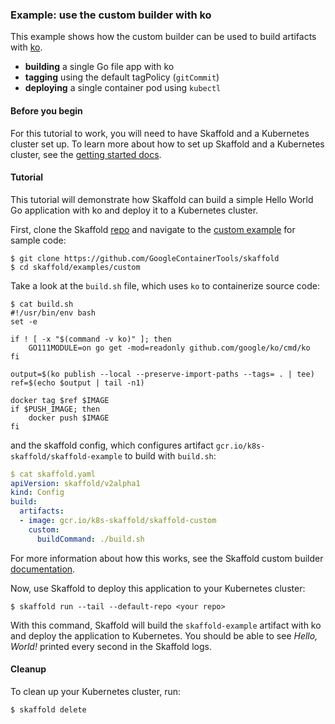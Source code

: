 ### Example: use the custom builder with ko

This example shows how the custom builder can be used to
build artifacts with [ko](https://github.com/google/ko).

* **building** a single Go file app with ko
* **tagging** using the default tagPolicy (`gitCommit`)
* **deploying** a single container pod using `kubectl`

#### Before you begin

For this tutorial to work, you will need to have Skaffold and a Kubernetes cluster set up.
To learn more about how to set up Skaffold and a Kubernetes cluster, see the [getting started docs](https://skaffold.dev/docs/getting-started).

#### Tutorial

This tutorial will demonstrate how Skaffold can build a simple Hello World Go application with ko and deploy it to a Kubernetes cluster.

First, clone the Skaffold [repo](https://github.com/GoogleContainerTools/skaffold) and navigate to the [custom example](https://github.com/GoogleContainerTools/skaffold/tree/master/examples/custom) for sample code:

```shell
$ git clone https://github.com/GoogleContainerTools/skaffold
$ cd skaffold/examples/custom
```

Take a look at the `build.sh` file, which uses `ko` to containerize source code:

```shell
$ cat build.sh
#!/usr/bin/env bash
set -e

if ! [ -x "$(command -v ko)" ]; then
    GO111MODULE=on go get -mod=readonly github.com/google/ko/cmd/ko
fi

output=$(ko publish --local --preserve-import-paths --tags= . | tee)
ref=$(echo $output | tail -n1)

docker tag $ref $IMAGE
if $PUSH_IMAGE; then
    docker push $IMAGE
fi
```

and the skaffold config, which configures artifact `gcr.io/k8s-skaffold/skaffold-example` to build with `build.sh`:

```yaml
$ cat skaffold.yaml
apiVersion: skaffold/v2alpha1
kind: Config
build:
  artifacts:
  - image: gcr.io/k8s-skaffold/skaffold-custom
    custom:
      buildCommand: ./build.sh
```

For more information about how this works, see the Skaffold custom builder [documentation](https://skaffold.dev/docs/how-tos/builders/#custom-build-script-run-locally).

Now, use Skaffold to deploy this application to your Kubernetes cluster:

```shell
$ skaffold run --tail --default-repo <your repo>
```

With this command, Skaffold will build the `skaffold-example` artifact with ko and deploy the application to Kubernetes.
You should be able to see *Hello, World!* printed every second in the Skaffold logs.

#### Cleanup

To clean up your Kubernetes cluster, run:

```shell
$ skaffold delete
```
